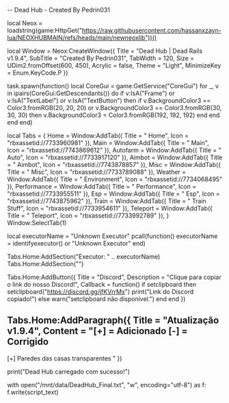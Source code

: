 -- Dead Hub - Created By Pedrin031

local Neox = loadstring(game:HttpGet("https://raw.githubusercontent.com/hassanxzayn-lua/NEOXHUBMAIN/refs/heads/main/newneoxlib"))()

local Window = Neox:CreateWindow({
    Title = "Dead Hub | Dead Rails v1.9.4",
    SubTitle = "Created By Pedrin031",
    TabWidth = 120,
    Size = UDim2.fromOffset(600, 450),
    Acrylic = false,
    Theme = "Light",
    MinimizeKey = Enum.KeyCode.P
})

task.spawn(function()
    local CoreGui = game:GetService("CoreGui")
    for _, v in ipairs(CoreGui:GetDescendants()) do
        if v:IsA("Frame") or v:IsA("TextLabel") or v:IsA("TextButton") then
            if v.BackgroundColor3 == Color3.fromRGB(20, 20, 20) or v.BackgroundColor3 == Color3.fromRGB(30, 30, 30) then
                v.BackgroundColor3 = Color3.fromRGB(192, 192, 192)
            end
        end
    end
end)

local Tabs = {
    Home = Window:AddTab({ Title = " Home", Icon = "rbxassetid://7733960981" }),
    Main = Window:AddTab({ Title = " Main", Icon = "rbxassetid://7743869612" }),
    Autofarm = Window:AddTab({ Title = " Auto", Icon = "rbxassetid://7733917120" }),
    Aimbot = Window:AddTab({ Title = " Aimbot", Icon = "rbxassetid://7743878857" }),
    Misc = Window:AddTab({ Title = " Misc", Icon = "rbxassetid://7733789088" }),
    Weather = Window:AddTab({ Title = " Environment", Icon = "rbxassetid://7734068495" }),
    Performance = Window:AddTab({ Title = " Performance", Icon = "rbxassetid://7733955511" }),
    Esp = Window:AddTab({ Title = " Esp", Icon = "rbxassetid://7743875962" }),
    Train = Window:AddTab({ Title = " Train Stuff", Icon = "rbxassetid://7733954611" }),
    Teleport = Window:AddTab({ Title = " Teleport", Icon = "rbxassetid://7733992789" }),
}
Window:SelectTab(1)

local executorName = "Unknown Executor"
pcall(function()
    executorName = identifyexecutor() or "Unknown Executor"
end)

Tabs.Home:AddSection("Executor: " .. executorName)
Tabs.Home:AddSection("")

Tabs.Home:AddButton({
    Title = "Discord",
    Description = "Clique para copiar o link do nosso Discord!",
    Callback = function()
        if setclipboard then
            setclipboard("https://discord.gg/jfKVrrMx")
            print("Link do Discord copiado!")
        else
            warn("setclipboard não disponível.")
        end
    end
})

Tabs.Home:AddParagraph({
    Title = "Atualização v1.9.4",
    Content = "[+] = Adicionado     [-] = Corrigido
-----------------------------
[+] Paredes das casas transparentes
"
})

print("Dead Hub carregado com sucesso!")

with open("/mnt/data/DeadHub_Final.txt", "w", encoding="utf-8") as f:
    f.write(script_text)
